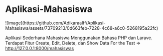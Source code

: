 <h1>Aplikasi-Mahasiswa</h1>
![image](https://github.com/Adikaraalff/Aplikasi-Mahasiswa/assets/73709213/0d663feb-7228-4c68-a6c0-5268195a22fc)


Aplikasi Sederhana Mahasiswa Menggunakan Bahasa PHP dan Larave. Terdapat Fitur Create, Edit, Delete, dan Show Data
For the Test => http://127.0.0.1:8000/mahasiswas
